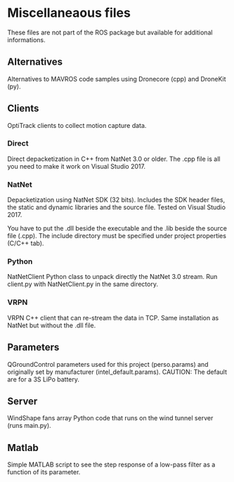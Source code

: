 # Miscellaneaous files

These files are not part of the ROS package but available for additional informations.

## Alternatives

Alternatives to MAVROS code samples using Dronecore (cpp) and DroneKit (py).

## Clients

OptiTrack clients to collect motion capture data.

### Direct

Direct depacketization in C++ from NatNet 3.0 or older. The .cpp file is all you need to make it work on Visual Studio 2017.

### NatNet

Depacketization using NatNet SDK (32 bits). Includes the SDK header files, the static and dynamic libraries and the source file. Tested on Visual Studio 2017.

You have to put the .dll beside the executable and the .lib beside the source file (.cpp). The include directory must be specified under project properties (C/C++ tab).

### Python

NatNetClient Python class to unpack directly the NatNet 3.0 stream. Run client.py with NatNetClient.py in the same directory.

### VRPN

VRPN C++ client that can re-stream the data in TCP. Same installation as NatNet but without the .dll file.

## Parameters

QGroundControl parameters used for this project (perso.params) and originally set by manufacturer (intel_default.params). CAUTION: The default are for a 3S LiPo battery.

## Server

WindShape fans array Python code that runs on the wind tunnel server (runs main.py).

## Matlab

Simple MATLAB script to see the step response of a low-pass filter as a function of its parameter.
